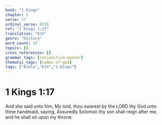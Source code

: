 ```yaml
---
book: "1 Kings"
chapter: 1
verse: 17
ordinal_verse: 8735
ref: "1 Kings 1:17"
translation: "KJV"
genre: "History"
word_count: 33
topics: []
cross_references: []
grammar_tags: [conjunctive-opener]
thematic_tags: [names-of-god]
tags: ["Bible","KJV","1-Kings"]
---
```


# 1 Kings 1:17

And she said unto him, My lord, thou swarest by the LORD thy God unto thine handmaid, saying, Assuredly Solomon thy son shall reign after me, and he shall sit upon my throne.
